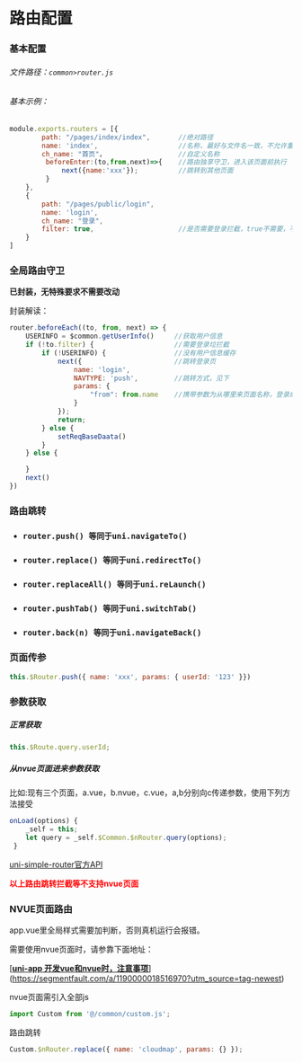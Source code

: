 # 路由配置

### 基本配置

###### 文件路径：`common>router.js`

###### 基本示例：

```javascript
module.exports.routers = [{
		path: "/pages/index/index",   	  //绝对路径
		name: 'index',				  	  //名称，最好与文件名一致，不允许重复
		ch_name: "首页"，					//自定义名称
		 beforeEnter:(to,from,next)=>{ 	  //路由独享守卫，进入该页面前执行
        	 next({name:'xxx'});          //跳转到其他页面
         }
	},
	{
		path: "/pages/public/login",
		name: 'login',
		ch_name: "登录",
		filter: true,					  //是否需要登录拦截，true不需要，不填写或flase为需要
	}
]
```





### 全局路由守卫

**已封装，无特殊要求不需要改动**

封装解读：

```javascript
router.beforeEach((to, from, next) => { 
	USERINFO = $common.getUserInfo()  	 //获取用户信息
	if (!to.filter) {				  	 //需要登录垃拦截
		if (!USERINFO) {				 //没有用户信息缓存
			next({						 //跳转登录页
				name: 'login',
				NAVTYPE: 'push',		 //跳转方式，见下
				params: {
					"from": from.name	 //携带参数为从哪里来页面名称，登录成功后可回到from
				}
			});
			return;
		} else {
			setReqBaseDaata()
		}
	} else {

	}
	next()
})
```





### 路由跳转

- ### `router.push() 等同于uni.navigateTo()`

- ### `router.replace() 等同于uni.redirectTo()` 

- ### `router.replaceAll() 等同于uni.reLaunch()` 

- ### `router.pushTab() 等同于uni.switchTab()`

- ### `router.back(n) 等同于uni.navigateBack()` 



### 页面传参

```js
this.$Router.push({ name: 'xxx', params: { userId: '123' }})
```



### 参数获取

##### 正常获取

```javascript
this.$Route.query.userId;
```

##### 从nvue页面进来参数获取

比如:现有三个页面，a.vue，b.nvue，c.vue，a,b分别向c传递参数，使用下列方法接受

```js
onLoad(options) {
	_self = this;
	let query = _self.$Common.$nRouter.query(options);	
 }
```

[uni-simple-router官方API](http://hhyang.cn/)

<font color=red>**以上路由跳转拦截等不支持nvue页面**</font>



### NVUE页面路由

app.vue里全局样式需要加判断，否则真机运行会报错。

需要使用nvue页面时，请参靠下面地址：

[**[uni-app 开发vue和nvue时，注意事项](https://segmentfault.com/a/1190000018516970)**](https://segmentfault.com/a/1190000018516970?utm_source=tag-newest)

nvue页面需引入全部js

```js
import Custom from '@/common/custom.js';
```

路由跳转

```js
Custom.$nRouter.replace({ name: 'cloudmap', params: {} });
```



### 




